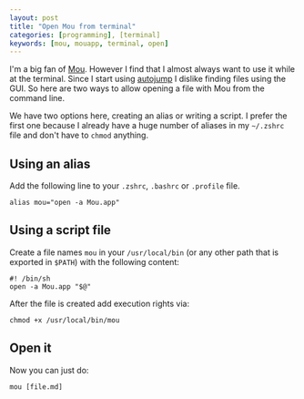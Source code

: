 ```yaml
---
layout: post
title: "Open Mou from terminal"
categories: [programming], [terminal]
keywords: [mou, mouapp, terminal, open]
---
```


I'm a big fan of [Mou](http://mouapp.com). However I find that I almost always want to use it while at the terminal. Since I start using [autojump](/blog/2013/05/19/jump-faster-with-autojump/) I dislike finding files using the GUI. So here are two ways to allow opening a file with Mou from the command line.

We have two options here, creating an alias or writing a script. I prefer the first one because I already have a huge number of aliases in my `~/.zshrc` file and don't have to `chmod` anything.

## Using an alias
Add the following line to your `.zshrc`, `.bashrc` or `.profile` file.

	alias mou="open -a Mou.app"

## Using a script file
Create a file names `mou` in your `/usr/local/bin` (or any other path that is exported in `$PATH`) with the following content:

	#! /bin/sh
	open -a Mou.app "$@"
	
After the file is created add execution rights via:

	chmod +x /usr/local/bin/mou
	
## Open it

Now you can just do:

	mou [file.md]